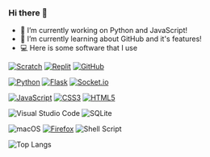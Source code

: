 ### Hi there 👋

- 🔭 I’m currently working on Python and JavaScript!
- 🌱 I’m currently learning about GitHub and it's features!
- 💻 Here is some software that I use

[![Scratch](https://img.shields.io/badge/Scratch-2B2E3A?logo=scratch&style=for-the-badge&logoColor=f8ab3a)](https://scratch.mit.edu/users/Chiroyce/) [![Replit](https://img.shields.io/badge/Replit-2B2E3A?logo=replit&style=for-the-badge&logoColor=white)](https://replit.com/@Chiroyce/) [![GitHub](https://img.shields.io/badge/GitHub-2B2E3A?style=for-the-badge&logo=github)](https://github.com/Chiroyce1/)


[![Python](https://img.shields.io/badge/Python-2B2E3A?style=for-the-badge&logo=python&logoColor=4ea6ed)](https://www.python.org/) [![Flask](https://img.shields.io/badge/Flask-2B2E3A?style=for-the-badge&logo=Flask)](https://flask.palletsprojects.com/en/2.0.x/) [![Socket.io](https://img.shields.io/badge/Socket.io-2B2E3A?style=for-the-badge&logo=socket.io&badgeColor=010101)](https://socket.io/)

[![JavaScript](https://img.shields.io/badge/JavaScript-2B2E3A?style=for-the-badge&logo=javascript)](https://en.wikipedia.org/wiki/JavaScript) [![CSS3](https://img.shields.io/badge/css3-2B2E3A.svg?style=for-the-badge&logo=css3&logoColor=6181fa)](https://en.wikipedia.org/wiki/CSS) [![HTML5](https://img.shields.io/badge/html5-2B2E3A.svg?style=for-the-badge&logo=html5&logoColor=e54c21)](https://en.wikipedia.org/wiki/HTML5)


![Visual Studio Code](https://img.shields.io/badge/Visual_Studio_Code-2B2E3A?style=for-the-badge&logo=visual%20studio%20code&logoColor=21a3f0) ![SQLite](https://img.shields.io/badge/sqlite-2B2E3A.svg?style=for-the-badge&logo=sqlite&logoColor=4ea6ed)

![macOS](https://img.shields.io/badge/macOS-2B2E3A?logo=macOS&style=for-the-badge) [![Firefox](https://img.shields.io/badge/Firefox-2B2E3A?logo=Firefox&style=for-the-badge)](https://www.mozilla.org/firefox/) ![Shell Script](https://img.shields.io/badge/Bash_/_Zsh-2B2E3A.svg?style=for-the-badge&logo=gnu-bash&logoColor=white)


![Top Langs](https://github-readme-stats.vercel.app/api/top-langs/?username=Chiroyce1) 

<!-- https://github.com/Ileriayo/markdown-badges#languages --> 
